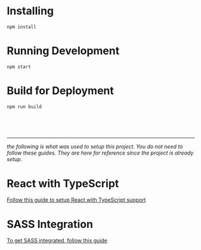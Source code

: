 # Installing
```sh
npm install
```

# Running Development
```sh
npm start
```

# Build for Deployment
```sh
npm run build
```

<p>&nbsp;</p>
<p>&nbsp;</p>

---

*the following is what was used to setup this project. You do not need to follow these guides. They are here for reference since the project is already setup.*
# React with TypeScript

[Follow this guide to setup React with TypeScript support](https://github.com/Microsoft/TypeScript-React-Starter)

# SASS Integration
[To get SASS integrated, follow this guide](https://medium.com/@oreofeolurin/configuring-scss-with-react-create-react-app-1f563f862724)